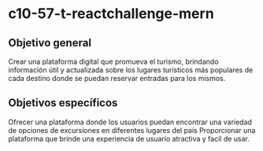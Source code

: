 # c10-57-t-reactchallenge-mern

## Objetivo general

Crear una plataforma digital que promueva el turismo, brindando información útil y actualizada sobre los lugares turísticos más populares de cada destino donde se puedan reservar entradas para los mismos. 


## Objetivos específicos

Ofrecer una plataforma donde los usuarios puedan encontrar una variedad de opciones de excursiones en diferentes lugares del país
Proporcionar una plataforma que brinde una experiencia de usuario atractiva y facil de usar.

